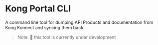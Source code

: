 # Kong Portal CLI

A command line tool for dumping API Products and documentation from Kong Konnect and syncing them back.

> Note: 🚧 this tool is currently under development
